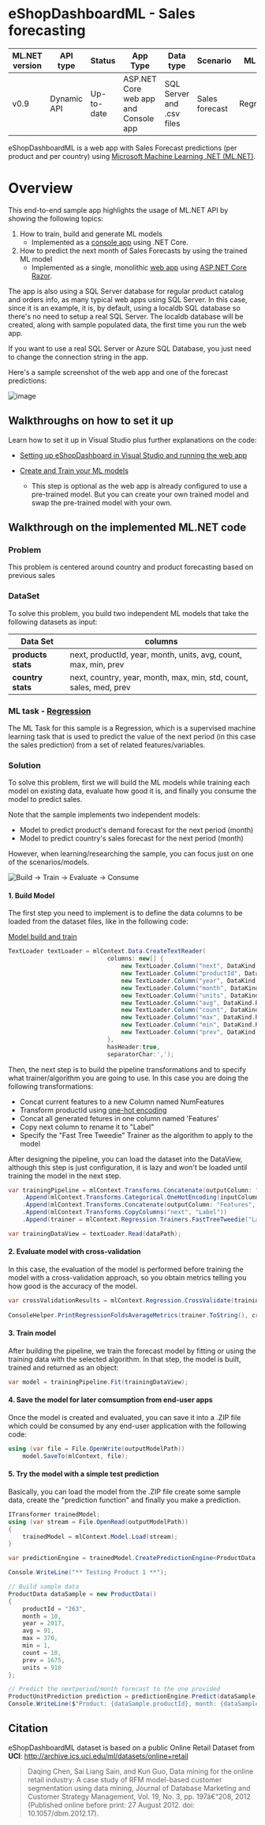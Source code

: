 # eShopDashboardML - Sales forecasting 

| ML.NET version | API type          | Status                        | App Type    | Data type | Scenario            | ML Task                   | Algorithms                  |
|----------------|-------------------|-------------------------------|-------------|-----------|---------------------|---------------------------|-----------------------------|
| v0.9           | Dynamic API | Up-to-date | ASP.NET Core web app and Console app | SQL Server and .csv files | Sales forecast | Regression | FastTreeTweedie Regression |


eShopDashboardML is a web app with Sales Forecast predictions (per product and per country) using [Microsoft Machine Learning .NET (ML.NET)](https://github.com/dotnet/machinelearning).


# Overview

This end-to-end sample app highlights the usage of ML.NET API by showing the following topics:

1. How to train, build and generate ML models 
   - Implemented as a [console app](src\eShopForecastModelsTrainer) using .NET Core.
2. How to predict the next month of Sales Forecasts by using the trained ML model 
   - Implemented as a single, monolithic [web app](src\eShopDashboard) using [ASP.NET Core Razor](https://docs.microsoft.com/aspnet/core/tutorials/razor-pages/). 

The app is also using a SQL Server database for regular product catalog and orders info, as many typical web apps using SQL Server. In this case, since it is an example, it is, by default, using a localdb SQL database so there's no need to setup a real SQL Server. The localdb database will be created, along with sample populated data, the first time you run the web app.

If you want to use a real SQL Server or Azure SQL Database, you just need to change the connection string in the app.

Here's a sample screenshot of the web app and one of the forecast predictions:

![image](./docs/images/eShopDashboard.png)

## Walkthroughs on how to set it up

Learn how to set it up in Visual Studio plus further explanations on the code:

- [Setting up eShopDashboard in Visual Studio and running the web app](docs/Setting-up-eShopDashboard-in-Visual-Studio-and-running-it.md)

- [Create and Train your ML models](docs/Create-and-train-the-models-%5BOptional%5D.md)
  - This step is optional as the web app is already configured to use a pre-trained model. But you can create your own trained model and swap the pre-trained model with your own.

## Walkthrough on the implemented ML.NET code

### Problem

This problem is centered around country and product forecasting based on previous sales

### DataSet

To solve this problem, you build two independent ML models that take the following datasets as input:  

| Data Set | columns |
|----------|--------|
| **products stats**  | next, productId, year, month, units, avg, count, max, min, prev      |
| **country stats**  | next, country, year, month, max, min, std, count, sales, med, prev   |

### ML task - [Regression](https://docs.microsoft.com/en-us/dotnet/machine-learning/resources/tasks#regression)

The ML Task for this sample is a Regression, which is a supervised machine learning task that is used to predict the value of the next period (in this case the sales prediction) from a set of related features/variables.

### Solution

To solve this problem, first we will build the ML models while training each model on existing data, evaluate how good it is, and finally you consume the model to predict sales.

Note that the sample implements two independent models:
- Model to predict product's demand forecast for the next period (month)
- Model to predict country's sales forecast for the next period (month)

However, when learning/researching the sample, you can focus just on one of the scenarios/models.

![Build -> Train -> Evaluate -> Consume](docs/images/modelpipeline.png)

#### 1. Build Model

The first step you need to implement is to define the data columns to be loaded from the dataset files, like in the following code:

[Model build and train](./src/eShopForecastModelsTrainer/ProductModelHelper.cs)

```csharp
TextLoader textLoader = mlContext.Data.CreateTextReader(
                            columns: new[] {
                                new TextLoader.Column("next", DataKind.R4, 0 ),
                                new TextLoader.Column("productId", DataKind.Text, 1 ),
                                new TextLoader.Column("year", DataKind.R4, 2 ),
                                new TextLoader.Column("month", DataKind.R4, 3 ),
                                new TextLoader.Column("units", DataKind.R4, 4 ),
                                new TextLoader.Column("avg", DataKind.R4, 5 ),
                                new TextLoader.Column("count", DataKind.R4, 6 ),
                                new TextLoader.Column("max", DataKind.R4, 7 ),
                                new TextLoader.Column("min", DataKind.R4, 8 ),
                                new TextLoader.Column("prev", DataKind.R4, 9 )
                            },
                            hasHeader:true,
                            separatorChar:',');
```

Then, the next step is to build the pipeline transformations and to specify what trainer/algorithm you are going to use.
In this case you are doing the following transformations:
- Concat current features to a new Column named NumFeatures
- Transform  productId using [one-hot encoding](https://en.wikipedia.org/wiki/One-hot)
- Concat all generated fetures in one column named 'Features'
- Copy next column to rename it to "Label"
- Specify the "Fast Tree Tweedie" Trainer as the algorithm to apply to the model

After designing the pipeline, you can load the dataset into the DataView, although this step is just configuration, it is lazy and won't be loaded until training the model in the next step.

```csharp
var trainingPipeline = mlContext.Transforms.Concatenate(outputColumn: "NumFeatures", "year", "month", "units", "avg", "count", "max", "min", "prev" )
    .Append(mlContext.Transforms.Categorical.OneHotEncoding(inputColumn:"productId", outputColumn:"CatFeatures"))
    .Append(mlContext.Transforms.Concatenate(outputColumn: "Features", "NumFeatures", "CatFeatures"))
    .Append(mlContext.Transforms.CopyColumns("next", "Label"))
    .Append(trainer = mlContext.Regression.Trainers.FastTreeTweedie("Label", "Features"));

var trainingDataView = textLoader.Read(dataPath);
```

#### 2. Evaluate model with cross-validation

In this case, the evaluation of the model is performed before training the model with a cross-validation approach, so you obtain metrics telling you how good is the accuracy of the model. 

```csharp
var crossValidationResults = mlContext.Regression.CrossValidate(trainingDataView, trainingPipeline, numFolds: 6, labelColumn: "Label");
            
ConsoleHelper.PrintRegressionFoldsAverageMetrics(trainer.ToString(), crossValidationResults);
```
#### 3. Train model

After building the pipeline, we train the forecast model by fitting or using the training data with the selected algorithm. In that step, the model is built, trained and returned as an object:

```csharp
var model = trainingPipeline.Fit(trainingDataView);
```

#### 4. Save the model for later comsumption from end-user apps

Once the model is created and evaluated, you can save it into a .ZIP file which could be consumed by any end-user application with the following code:

```csharp            
using (var file = File.OpenWrite(outputModelPath))
    model.SaveTo(mlContext, file);
```

#### 5. Try the model with a simple test prediction

Basically, you can load the model from the .ZIP file create some sample data, create the "prediction function" and finally you make a prediction.


```csharp
ITransformer trainedModel;
using (var stream = File.OpenRead(outputModelPath))
{
    trainedModel = mlContext.Model.Load(stream);
}

var predictionEngine = trainedModel.CreatePredictionEngine<ProductData, ProductUnitPrediction>(mlContext);

Console.WriteLine("** Testing Product 1 **");

// Build sample data
ProductData dataSample = new ProductData()
{
    productId = "263",
    month = 10,
    year = 2017,
    avg = 91,
    max = 370,
    min = 1,
    count = 10,
    prev = 1675,
    units = 910
};

// Predict the nextperiod/month forecast to the one provided
ProductUnitPrediction prediction = predictionEngine.Predict(dataSample);
Console.WriteLine($"Product: {dataSample.productId}, month: {dataSample.month + 1}, year: {dataSample.year} - Real value (units): 551, Forecast Prediction (units): {prediction.Score}");

```

## Citation
eShopDashboardML dataset is based on a public Online Retail Dataset from **UCI**: http://archive.ics.uci.edu/ml/datasets/online+retail
> Daqing Chen, Sai Liang Sain, and Kun Guo, Data mining for the online retail industry: A case study of RFM model-based customer segmentation using data mining, Journal of Database Marketing and Customer Strategy Management, Vol. 19, No. 3, pp. 197â€“208, 2012 (Published online before print: 27 August 2012. doi: 10.1057/dbm.2012.17).
